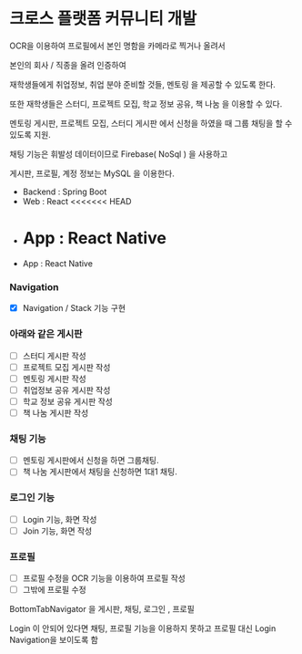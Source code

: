 # 크로스 플랫폼 커뮤니티 개발

OCR을 이용하여 프로필에서 본인 명함을 카메라로 찍거나 올려서

본인의 회사 / 직종을 올려 인증하여

재학생들에게 취업정보, 취업 분야 준비할 것들, 멘토링 을 제공할 수 있도록 한다.

또한 재학생들은 스터디, 프로젝트 모집, 학교 정보 공유, 책 나눔 을 이용할 수 있다.

멘토링 게시판, 프로젝트 모집, 스터디 게시판 에서 신청을 하였을 때 그룹 채팅을 할 수 있도록 지원.

채팅 기능은 휘발성 데이터이므로 Firebase( NoSql ) 을 사용하고

게시판, 프로필, 계정 정보는 MySQL 을 이용한다.

- Backend : Spring Boot
- Web : React
  <<<<<<< HEAD
- # App : React Native
- App : React Native

### Navigation

- [x] Navigation / Stack 기능 구현

### 아래와 같은 게시판

- [ ] 스터디 게시판 작성
- [ ] 프로젝트 모집 게시판 작성
- [ ] 멘토링 게시판 작성
- [ ] 취업정보 공유 게시판 작성
- [ ] 학교 정보 공유 게시판 작성
- [ ] 책 나눔 게시판 작성

### 채팅 기능

- [ ] 멘토링 게시판에서 신청을 하면 그룹채팅.
- [ ] 책 나눔 게시판에서 채팅을 신청하면 1대1 채팅.

### 로그인 기능

- [ ] Login 기능, 화면 작성
- [ ] Join 기능, 화면 작성

### 프로필

- [ ] 프로필 수정을 OCR 기능을 이용하여 프로필 작성
- [ ] 그밖에 프로필 수정

BottomTabNavigator 을 게시판, 채팅, 로그인 , 프로필

Login 이 안되어 있다면 채팅, 프로필 기능을 이용하지 못하고
프로필 대신 Login Navigation을 보이도록 함
